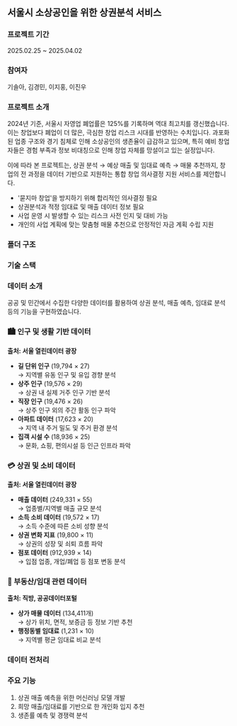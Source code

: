 ## 서울시 소상공인을 위한 상권분석 서비스

### 프로젝트 기간
2025.02.25 ~ 2025.04.02

### 참여자
기솔아, 김경민, 이지홍, 이진우

### 프로젝트 소개 

2024년 기준, 서울시 자영업 폐업률은 125%를 기록하며 역대 최고치를 갱신했습니다. 이는 창업보다 폐업이 더 많은, 극심한 창업 리스크 시대를 반영하는 수치입니다.
과포화된 업종 구조와 경기 침체로 인해 소상공인의 생존율이 급감하고 있으며, 특히 예비 창업자들은 경험 부족과 정보 비대칭으로 인해 창업 자체를 망설이고 있는 실정입니다.

이에 따라 본 프로젝트는,
상권 분석 → 예상 매출 및 임대료 예측 → 매물 추천까지,
창업의 전 과정을 데이터 기반으로 지원하는 통합 창업 의사결정 지원 서비스를 제안합니다.

- '묻지마 창업'을 방지하기 위해 합리적인 의사결정 필요
- 상권분석과 적정 임대료 및 매출 데이터 정보 필요
- 사업 운영 시 발생할 수 있는 리스크 사전 인지 및 대비 가능
- 개인의 사업 계획에 맞는 맞춤형 매물 추천으로 안정적인 자금 계획 수립 지원

### 폴더 구조

### 기술 스택


### 데이터 소개

공공 및 민간에서 수집한 다양한 데이터를 활용하여 상권 분석, 매출 예측, 임대료 분석 등의 기능을 구현하였습니다.

### 🏙️ 인구 및 생활 기반 데이터  
**출처: 서울 열린데이터 광장**
- **길 단위 인구** (19,794 × 27)  
  → 지역별 유동 인구 및 유입 경향 분석  
- **상주 인구** (19,576 × 29)  
  → 상권 내 실제 거주 인구 기반 분석  
- **직장 인구** (19,476 × 26)  
  → 상주 인구 외의 주간 활동 인구 파악  
- **아파트 데이터** (17,623 × 20)  
  → 지역 내 주거 밀도 및 주거 환경 분석  
- **집객 시설 수** (18,936 × 25)  
  → 문화, 쇼핑, 편의시설 등 인근 인프라 파악  

### 💳 상권 및 소비 데이터  
**출처: 서울 열린데이터 광장**
- **매출 데이터** (249,331 × 55)  
  → 업종별/지역별 매출 규모 분석  
- **소득 소비 데이터** (19,572 × 17)  
  → 소득 수준에 따른 소비 성향 분석  
- **상권 변화 지표** (19,800 × 11)  
  → 상권의 성장 및 쇠퇴 흐름 파악  
- **점포 데이터** (912,939 × 14)  
  → 입점 업종, 개업/폐업 등 점포 변동 분석  

### 🏢 부동산/임대 관련 데이터  
**출처: 직방, 공공데이터포털**
- **상가 매물 데이터** (134,411개)  
  → 상가 위치, 면적, 보증금 등 정보 기반 추천  
- **행정동별 임대료** (1,231 × 10)  
  → 지역별 평균 임대료 비교 분석  

### 데이터 전처리


### 주요 기능

1) 상권 매출 예측을 위한 머신러닝 모델 개발
2) 희망 매출/임대료를 기반으로 한 개인화 입지 추천
3) 생존률 예측 및 경쟁력 분석
